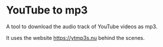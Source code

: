 # YouTube to mp3

A tool to download the audio track of YouTube videos as mp3.

It uses the website https://ytmp3s.nu behind the scenes.
